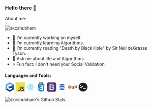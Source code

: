 ### Hello there 👋

<!--
**skcshubham/skcshubham** is a ✨ _special_ ✨ repository because its `README.md` (this file) appears on your GitHub profile. -->

About me: <p> <img src="https://komarev.com/ghpvc/?username=skcshubham" alt="skcshubham" /> </p>

- 🔭 I’m currently working on myself.
- 🌱 I’m currently learning Algorithms. 
- 👯 I’m currently reading "Death by Black Hole" by Sir Neil deGrasse Tyson.
- 💬 Ask me about life and Algorithms.
- ⚡ Fun fact: I don't need your Social Validation.

**Languages and Tools:**  

<code><img height="30" src="https://raw.githubusercontent.com/github/explore/80688e429a7d4ef2fca1e82350fe8e3517d3494d/topics/cpp/cpp.png"></code>
<code><img height="30" src="https://raw.githubusercontent.com/github/explore/80688e429a7d4ef2fca1e82350fe8e3517d3494d/topics/javascript/javascript.png"></code>
<code><img height="30" src="https://raw.githubusercontent.com/github/explore/80688e429a7d4ef2fca1e82350fe8e3517d3494d/topics/react/react.png"></code>
<code><img height="30" src="https://raw.githubusercontent.com/github/explore/80688e429a7d4ef2fca1e82350fe8e3517d3494d/topics/css/css.png"></code>
<code><img height="30" src="https://raw.githubusercontent.com/github/explore/80688e429a7d4ef2fca1e82350fe8e3517d3494d/topics/bootstrap/bootstrap.png"></code>
<code><img height="30" src="https://raw.githubusercontent.com/github/explore/80688e429a7d4ef2fca1e82350fe8e3517d3494d/topics/sql/sql.png"></code>
<code><img height="30" src="https://raw.githubusercontent.com/github/explore/80688e429a7d4ef2fca1e82350fe8e3517d3494d/topics/git/git.png"></code>
<code><img height="30" src="https://raw.githubusercontent.com/github/explore/80688e429a7d4ef2fca1e82350fe8e3517d3494d/topics/terminal/terminal.png"></code>


<img align="left" alt="skcshubham's Github Stats" src="https://github-readme-stats.vercel.app/api?username=skcshubham&show_icons=true&hide_border=true" />
